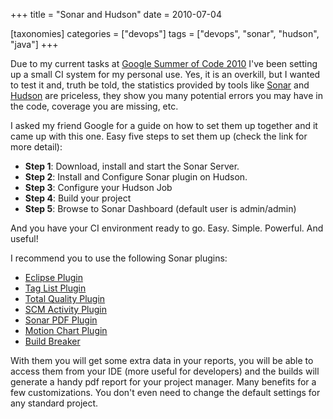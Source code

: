 +++
title = "Sonar and Hudson"
date = 2010-07-04

[taxonomies]
categories = ["devops"]
tags = ["devops", "sonar", "hudson", "java"]
+++

Due to my current tasks at [Google Summer of Code 2010](https://wiki.duraspace.org/display/GSOC/GSOC10+-+Add+Unit+Testing+to+Dspace) I've been setting up a small CI system for my personal use. Yes, it is an overkill, but I wanted to test it and, truth be told, the statistics provided by tools like [Sonar](http://www.sonarsource.org/) and [Hudson](http://hudson-ci.org/) are priceless, they show you many potential errors you may have in the code, coverage you are missing, etc.

<!-- more -->

I asked my friend Google for a guide on how to set them up together and it came up with this one. Easy five steps to set them up (check the link for more detail):

* **Step 1**: Download, install and start the Sonar Server.
* **Step 2**: Install and Configure Sonar plugin on Hudson.
* **Step 3**: Configure your Hudson Job
* **Step 4**: Build your project
* **Step 5**: Browse to Sonar Dashboard (default user is admin/admin)

And you have your CI environment ready to go.  Easy. Simple. Powerful. And useful!

I recommend you to use the following Sonar plugins:

+ [Eclipse Plugin][1]
+ [Tag List Plugin][2]
+ [Total Quality Plugin][3]
+ [SCM Activity Plugin][4]
+ [Sonar PDF Plugin][5]
+ [Motion Chart Plugin][6]
+ [Build Breaker][7]

With them you will get some extra data in your reports, you will be able to access them from your IDE (more useful for developers) and the builds will generate a handy pdf report for your project manager. Many benefits for a few customizations. You don't even need to change the default settings for any standard project.


  [1]: http://docs.codehaus.org/display/SONAR/Installing+Sonar+in+Eclipse
  [2]: http://docs.codehaus.org/display/SONAR/Taglist+Plugin
  [3]: http://docs.codehaus.org/display/SONAR/Total+Quality+Plugin
  [4]: http://docs.codehaus.org/display/SONAR/SCM+Activity+Plugin
  [5]: http://docs.codehaus.org/display/SONAR/Sonar+PDF+Plugin
  [6]: http://docs.codehaus.org/display/SONAR/Motion+Chart+plugin
  [7]: http://docs.codehaus.org/display/SONAR/Build+Breaker+Plugin
